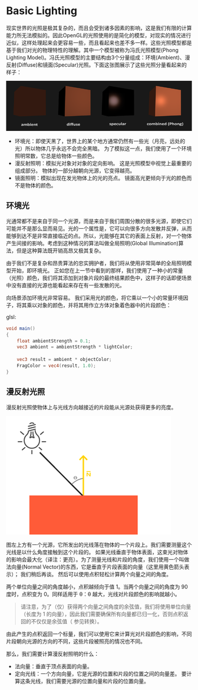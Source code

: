 # Basic Lighting
现实世界的光照是极其复杂的，而且会受到诸多因素的影响，这是我们有限的计算能力所无法模拟的。因此OpenGL的光照使用的是简化的模型，对现实的情况进行近似，这样处理起来会更容易一些，而且看起来也差不多一样。这些光照模型都是基于我们对光的物理特性的理解。其中一个模型被称为冯氏光照模型(Phong Lighting Model)。冯氏光照模型的主要结构由3个分量组成：环境(Ambient)、漫反射(Diffuse)和镜面(Specular)光照。下面这张图展示了这些光照分量看起来的样子：

![](./imgs/2.1.png)

* 环境光：即使天黑了，世界上的某个地方通常仍然有一些光（月亮，远处的光）所以物体几乎永远不会完全黑暗。 为了模拟这一点，我们使用了一个环境照明常数，它总是给物体一些颜色。
* 漫反射照明：模拟光对象对对象的定向影响。 这是光照模型中视觉上最重要的组成部分。 物体的一部分越朝向光源，它变得越亮。
* 镜面照明：模拟出现在发光物体上的光的亮点。 镜面高光更倾向于光的颜色而不是物体的颜色。

## 环境光
光通常都不是来自于同一个光源，而是来自于我们周围分散的很多光源，即使它们可能并不是那么显而易见。光的一个属性是，它可以向很多方向发散并反弹，从而能够到达不是非常直接临近的点。所以，光能够在其它的表面上反射，对一个物体产生间接的影响。考虑到这种情况的算法叫做全局照明(Global Illumination)算法，但是这种算法既开销高昂又极其复杂。

由于我们不是复杂和昂贵算法的忠实拥护者，我们将从使用非常简单的全局照明模型开始，即环境光。 正如您在上一节中看到的那样，我们使用了一种小的常量（光照）颜色，我们将其添加到对象片段的最终结果颜色中，这样子的话即便场景中没有直接的光源也能看起来存在有一些发散的光。

向场景添加环境光非常容易。 我们采用光的颜色，将它乘以一个小的常量环境因子，将其乘以对象的颜色，并将其用作立方体对象着色器中的片段颜色：

glsl:
```glsl
void main()
{
    float ambientStrength = 0.1;
    vec3 ambient = ambientStrength * lightColor;

    vec3 result = ambient * objectColor;
    FragColor = vec4(result, 1.0);
}
```

## 漫反射光照

漫反射光照使物体上与光线方向越接近的片段能从光源处获得更多的亮度。 

![](./imgs/2.2.png)

图左上方有一个光源，它所发出的光线落在物体的一个片段上。我们需要测量这个光线是以什么角度接触到这个片段的。 如果光线垂直于物体表面，这束光对物体的影响会最大化（译注：更亮）。为了测量光线和片段的角度，我们使用一个叫做法向量(Normal Vector)的东西，它是垂直于片段表面的向量（这里用黄色箭头表示）； 我们稍后再谈。 然后可以使用点积轻松计算两个向量之间的角度。

两个单位向量之间的角度越小，点积越倾向于值 1。当两个向量之间的角度为 90 度时，点积变为 0。同样适用于 θ：θ 越大，光线对片段颜色的影响就越小。

> 请注意，为了（仅）获得两个向量之间角度的余弦值，我们将使用单位向量（长度为 1 的向量），因此我们需要确保所有向量都已归一化，否则点积返回的不仅仅是余弦值（ 参见转换）。

由此产生的点积返回一个标量，我们可以使用它来计算光对片段颜色的影响，不同片段朝向光源的方向的不同，这些片段被照亮的情况也不同。

那么，我们需要计算漫反射照明的什么：

* 法向量：垂直于顶点表面的向量。
* 定向光线：一个方向向量，它是光源的位置和片段的位置之间的向量差。 要计算这条光线，我们需要光源的位置向量和片段的位置向量。
